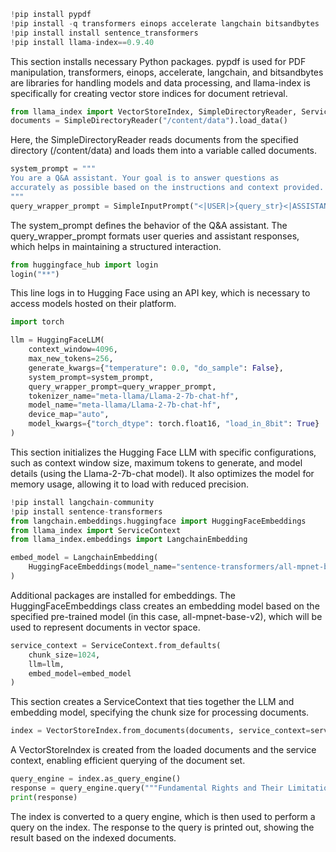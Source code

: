 ```py
!pip install pypdf
!pip install -q transformers einops accelerate langchain bitsandbytes
!pip install install sentence_transformers
!pip install llama-index==0.9.40
```

This section installs necessary Python packages. pypdf is used for PDF manipulation, transformers, einops, accelerate, langchain, 
and bitsandbytes are libraries for handling models and data processing, and llama-index is specifically for creating vector store indices for document retrieval.

```py
from llama_index import VectorStoreIndex, SimpleDirectoryReader, ServiceContext
documents = SimpleDirectoryReader("/content/data").load_data()
```
Here, the SimpleDirectoryReader reads documents from the specified directory (/content/data) and loads them into a variable called documents.

```py
system_prompt = """
You are a Q&A assistant. Your goal is to answer questions as
accurately as possible based on the instructions and context provided.
"""
query_wrapper_prompt = SimpleInputPrompt("<|USER|>{query_str}<|ASSISTANT|>")
```
The system_prompt defines the behavior of the Q&A assistant. The query_wrapper_prompt formats user queries and assistant responses, which helps in maintaining a structured interaction.

```py
from huggingface_hub import login
login("**")
```

This line logs in to Hugging Face using an API key, which is necessary to access models hosted on their platform.

```py
import torch

llm = HuggingFaceLLM(
    context_window=4096,
    max_new_tokens=256,
    generate_kwargs={"temperature": 0.0, "do_sample": False},
    system_prompt=system_prompt,
    query_wrapper_prompt=query_wrapper_prompt,
    tokenizer_name="meta-llama/Llama-2-7b-chat-hf",
    model_name="meta-llama/Llama-2-7b-chat-hf",
    device_map="auto",
    model_kwargs={"torch_dtype": torch.float16, "load_in_8bit": True}
)
```

This section initializes the Hugging Face LLM with specific configurations, such as context window size, maximum tokens to generate, 
and model details (using the Llama-2-7b-chat model). It also optimizes the model for memory usage, allowing it to load with reduced precision.

```py
!pip install langchain-community
!pip install sentence-transformers
from langchain.embeddings.huggingface import HuggingFaceEmbeddings
from llama_index import ServiceContext
from llama_index.embeddings import LangchainEmbedding

embed_model = LangchainEmbedding(
    HuggingFaceEmbeddings(model_name="sentence-transformers/all-mpnet-base-v2")
)
```

Additional packages are installed for embeddings. The HuggingFaceEmbeddings class creates an embedding 
model based on the specified pre-trained model (in this case, all-mpnet-base-v2), which will be used to represent documents in vector space.

```py
service_context = ServiceContext.from_defaults(
    chunk_size=1024,
    llm=llm,
    embed_model=embed_model
)
```

This section creates a ServiceContext that ties together the LLM and embedding model, specifying the chunk size for processing documents.

```py
index = VectorStoreIndex.from_documents(documents, service_context=service_context)
```

A VectorStoreIndex is created from the loaded documents and the service context, enabling efficient querying of the document set.

```py
query_engine = index.as_query_engine()
response = query_engine.query("""Fundamental Rights and Their Limitations""")
print(response)
```

The index is converted to a query engine, which is then used to perform a query on the index. 
The response to the query is printed out, showing the result based on the indexed documents.

